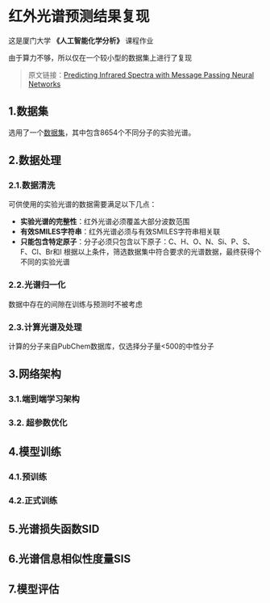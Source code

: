 # 红外光谱预测结果复现

这是厦门大学 **《人工智能化学分析》** 课程作业

由于算力不够，所以仅在一个较小型的数据集上进行了复现

> 原文链接：[Predicting Infrared Spectra with Message Passing Neural Networks](https://pubs.acs.org/doi/10.1021/acs.jcim.1c00055)

## 1.数据集
选用了一个[数据集](https://github.com/hybridizedfish/IRwithMPNN_replication/blob/main/IR_database_full.csv.7z)，其中包含8654个不同分子的实验光谱。


## 2.数据处理
### 2.1.数据清洗
可供使用的实验光谱的数据需要满足以下几点：
- **实验光谱的完整性**：红外光谱必须覆盖大部分波数范围
- **有效SMILES字符串**：红外光谱必须与有效SMILES字符串相关联
- **只能包含特定原子**：分子必须只包含以下原子：C、H、O、N、Si、P、S、F、Cl、Br和I
根据以上条件，筛选数据集中符合要求的光谱数据，最终获得个不同的实验光谱

### 2.2.光谱归一化
数据中存在的间隙在训练与预测时不被考虑

### 2.3.计算光谱及处理
计算的分子来自PubChem数据库，仅选择分子量<500的中性分子

## 3.网络架构
### 3.1.端到端学习架构
### 3.2. 超参数优化

## 4.模型训练
### 4.1.预训练
### 4.2.正式训练

## 5.光谱损失函数SID

## 6.光谱信息相似性度量SIS

## 7.模型评估
